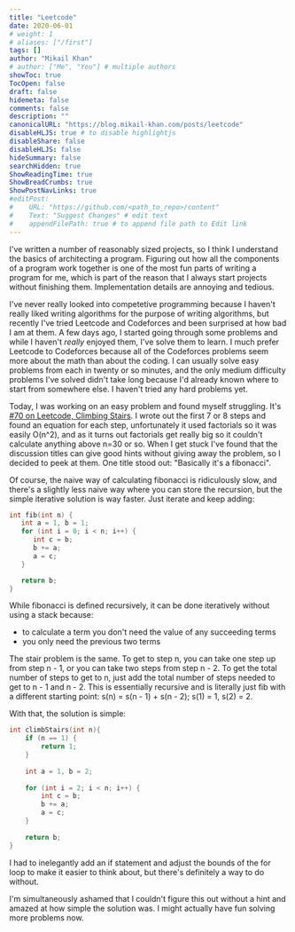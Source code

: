 ```yaml
---
title: "Leetcode"
date: 2020-06-01
# weight: 1
# aliases: ["/first"]
tags: []
author: "Mikail Khan"
# author: ["Me", "You"] # multiple authors
showToc: true
TocOpen: false
draft: false
hidemeta: false
comments: false
description: ""
canonicalURL: "https://blog.mikail-khan.com/posts/leetcode"
disableHLJS: true # to disable highlightjs
disableShare: false
disableHLJS: false
hideSummary: false
searchHidden: true
ShowReadingTime: true
ShowBreadCrumbs: true
ShowPostNavLinks: true
#editPost:
#    URL: "https://github.com/<path_to_repo>/content"
#    Text: "Suggest Changes" # edit text
#    appendFilePath: true # to append file path to Edit link
---
```



I've written a number of reasonably sized projects, so I think I understand the basics of architecting a program. Figuring out how all the components of a program work together is one of the most fun parts of writing a program for me, which is part of the reason that I always start projects without finishing them. Implementation details are annoying and tedious.

I've never really looked into competetive programming because I haven't really liked writing algorithms for the purpose of writing algorithms, but recently I've tried Leetcode and Codeforces and been surprised at how bad I am at them. A few days ago, I started going through some problems and while I haven't *really* enjoyed them, I've solve them to learn. I much prefer Leetcode to Codeforces because all of the Codeforces problems seem more about the math than about the coding. I can usually solve easy problems from each in twenty or so minutes, and the only medium difficulty problems I've solved didn't take long because I'd already known where to start from somewhere else. I haven't tried any hard problems yet.

Today, I was working on an easy problem and found myself struggling. It's [#70 on Leetcode, Climbing Stairs](https://leetcode.com/problems/climbing-stairs/). I wrote out the first 7 or 8 steps and found an equation for each step, unfortunately it used factorials so it was easily O(n^2), and as it turns out factorials get really big so it couldn't calculate anything above n=30 or so. When I get stuck I've found that the discussion titles can give good hints without giving away the problem, so I decided to peek at them. One title stood out: "Basically it's a fibonacci". 

Of course, the naive way of calculating fibonacci is ridiculously slow, and there's a slightly less naive way where you can store the recursion, but the simple iterative solution is way faster. Just iterate and keep adding:

```c
int fib(int n) {
   int a = 1, b = 1;
   for (int i = 0; i < n; i++) {
      int c = b;
      b += a;
      a = c;
   }

   return b;
}
```

While fibonacci is defined recursively, it can be done iteratively without using a stack because:
- to calculate a term you don't need the value of any succeeding terms
- you only need the previous two terms

The stair problem is the same. To get to step n, you can take one step up from step n - 1, or you can take two steps from step n - 2. To get the total number of steps to get to n, just add the total number of steps needed to get to n - 1 and n - 2. This is essentially recursive and is literally just fib with a different starting point: s(n) = s(n - 1) + s(n - 2); s(1) = 1, s(2) = 2.

With that, the solution is simple:
```c
int climbStairs(int n){
    if (n == 1) {
        return 1;
    } 
    
    int a = 1, b = 2;
    
    for (int i = 2; i < n; i++) {
        int c = b;
        b += a;
        a = c;
    }
    
    return b;
}
```

I had to inelegantly add an if statement and adjust the bounds of the for loop to make it easier to think about, but there's definitely a way to do without.

I'm simultaneously ashamed that I couldn't figure this out without a hint and amazed at how simple the solution was. I might actually have fun solving more problems now.
